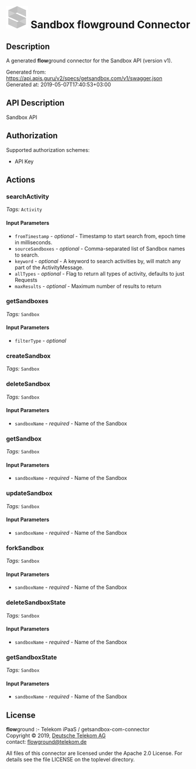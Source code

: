 # ![LOGO](logo.png) Sandbox **flow**ground Connector

## Description

A generated **flow**ground connector for the Sandbox API (version v1).

Generated from: https://api.apis.guru/v2/specs/getsandbox.com/v1/swagger.json<br/>
Generated at: 2019-05-07T17:40:53+03:00

## API Description

Sandbox API

## Authorization

Supported authorization schemes:
- API Key
## Actions

### searchActivity

*Tags:* `Activity`

#### Input Parameters
* `fromTimestamp` - _optional_ - Timestamp to start search from, epoch time in milliseconds.
* `sourceSandboxes` - _optional_ - Comma-separated list of Sandbox names to search.
* `keyword` - _optional_ - A keyword to search activities by, will match any part of the ActivityMessage.
* `allTypes` - _optional_ - Flag to return all types of activity, defaults to just Requests
* `maxResults` - _optional_ - Maximum number of results to return

### getSandboxes

*Tags:* `Sandbox`

#### Input Parameters
* `filterType` - _optional_

### createSandbox

*Tags:* `Sandbox`

### deleteSandbox

*Tags:* `Sandbox`

#### Input Parameters
* `sandboxName` - _required_ - Name of the Sandbox

### getSandbox

*Tags:* `Sandbox`

#### Input Parameters
* `sandboxName` - _required_ - Name of the Sandbox

### updateSandbox

*Tags:* `Sandbox`

#### Input Parameters
* `sandboxName` - _required_ - Name of the Sandbox

### forkSandbox

*Tags:* `Sandbox`

#### Input Parameters
* `sandboxName` - _required_ - Name of the Sandbox

### deleteSandboxState

*Tags:* `Sandbox`

#### Input Parameters
* `sandboxName` - _required_ - Name of the Sandbox

### getSandboxState

*Tags:* `Sandbox`

#### Input Parameters
* `sandboxName` - _required_ - Name of the Sandbox

## License

**flow**ground :- Telekom iPaaS / getsandbox-com-connector<br/>
Copyright © 2019, [Deutsche Telekom AG](https://www.telekom.de)<br/>
contact: flowground@telekom.de

All files of this connector are licensed under the Apache 2.0 License. For details
see the file LICENSE on the toplevel directory.
